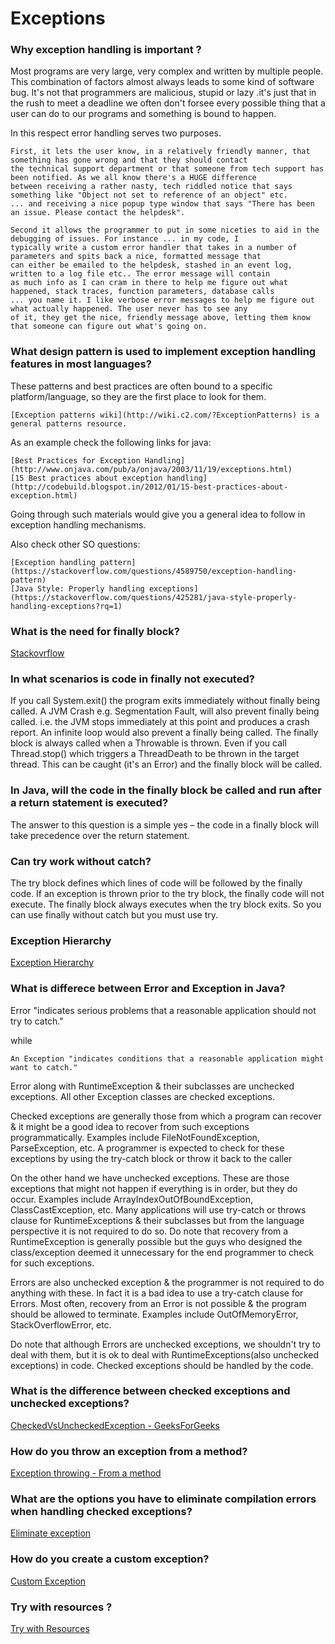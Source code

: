 # Exceptions

### Why exception handling is important ?
Most programs are very large, very complex and written by multiple people. This combination of factors almost always leads to
some kind of software bug. It's not that programmers are malicious, stupid or lazy .it's just that in the rush to meet a deadline
we often don't forsee every possible thing that a user can do to our programs and something is bound to happen.

In this respect error handling serves two purposes.

    First, it lets the user know, in a relatively friendly manner, that something has gone wrong and that they should contact 
    the technical support department or that someone from tech support has been notified. As we all know there's a HUGE difference
    between receiving a rather nasty, tech riddled notice that says something like "Object not set to reference of an object" etc.
    ... and receiving a nice popup type window that says "There has been an issue. Please contact the helpdesk".

    Second it allows the programmer to put in some niceties to aid in the debugging of issues. For instance ... in my code, I 
    typically write a custom error handler that takes in a number of parameters and spits back a nice, formatted message that 
    can either be emailed to the helpdesk, stashed in an event log, written to a log file etc.. The error message will contain 
    as much info as I can cram in there to help me figure out what happened, stack traces, function parameters, database calls 
    ... you name it. I like verbose error messages to help me figure out what actually happened. The user never has to see any 
    of it, they get the nice, friendly message above, letting them know that someone can figure out what's going on.
    
### What design pattern is used to implement exception handling features in most languages?
These patterns and best practices are often bound to a specific platform/language, so they are the first place to look for them.

    [Exception patterns wiki](http://wiki.c2.com/?ExceptionPatterns) is a general patterns resource.

As an example check the following links for java:

    [Best Practices for Exception Handling](http://www.onjava.com/pub/a/onjava/2003/11/19/exceptions.html)
    [15 Best practices about exception handling](http://codebuild.blogspot.in/2012/01/15-best-practices-about-exception.html)

Going through such materials would give you a general idea to follow in exception handling mechanisms.

Also check other SO questions:

    [Exception handling pattern](https://stackoverflow.com/questions/4589750/exception-handling-pattern)
    [Java Style: Properly handling exceptions](https://stackoverflow.com/questions/425281/java-style-properly-handling-exceptions?rq=1)
    
### What is the need for finally block?
[Stackovrflow](https://stackoverflow.com/questions/15768645/what-is-the-benefit-to-use-finally-after-try-catch-block-in-java)


###  In what scenarios is code in finally not executed?
If you call System.exit() the program exits immediately without finally being called.
A JVM Crash e.g. Segmentation Fault, will also prevent finally being called. i.e. the JVM stops immediately at this point and 
produces a crash report.
An infinite loop would also prevent a finally being called.
The finally block is always called when a Throwable is thrown. Even if you call Thread.stop() which triggers a ThreadDeath to 
be thrown in the target thread. This can be caught (it's an Error) and the finally block will be called.

### In Java, will the code in the finally block be called and run after a return statement is executed?
The answer to this question is a simple yes – the code in a finally block will take precedence over the return statement.

### Can try work without catch?
The try block defines which lines of code will be followed by the finally code. If an exception is thrown prior to the try
block, the finally code will not execute. The finally block always executes when the try block exits. So you can use finally
without catch but you must use try.

### Exception Hierarchy 
[Exception Hierarchy](https://www.programcreek.com/2009/02/diagram-for-hierarchy-of-exception-classes/)

### What is differece between Error and Exception in Java?
   Error "indicates serious problems that a reasonable application should not try to catch."

while

    An Exception "indicates conditions that a reasonable application might want to catch."

Error along with RuntimeException & their subclasses are unchecked exceptions. All other Exception classes are checked 
exceptions.

Checked exceptions are generally those from which a program can recover & it might be a good idea to recover from such 
exceptions programmatically. Examples include FileNotFoundException, ParseException, etc. A programmer is expected to check
for these exceptions by using the try-catch block or throw it back to the caller

On the other hand we have unchecked exceptions. These are those exceptions that might not happen if everything is in order, 
but they do occur. Examples include ArrayIndexOutOfBoundException, ClassCastException, etc. Many applications will use
try-catch or throws clause for RuntimeExceptions & their subclasses but from the language perspective it is not required 
to do so. Do note that recovery from a RuntimeException is generally possible but the guys who designed the class/exception
deemed it unnecessary for the end programmer to check for such exceptions.

Errors are also unchecked exception & the programmer is not required to do anything with these. In fact it is a bad idea 
to use a try-catch clause for Errors. Most often, recovery from an Error is not possible & the program should be allowed 
to terminate. Examples include OutOfMemoryError, StackOverflowError, etc.

Do note that although Errors are unchecked exceptions, we shouldn't try to deal with them, but it is ok to deal with 
RuntimeExceptions(also unchecked exceptions) in code. Checked exceptions should be handled by the code.

###  What is the difference between checked exceptions and unchecked exceptions?
[CheckedVsUncheckedException - GeeksForGeeks](http://www.geeksforgeeks.org/checked-vs-unchecked-exceptions-in-java/)

###  How do you throw an exception from a method?
[Exception throwing - From a method](https://docs.oracle.com/javase/tutorial/essential/exceptions/declaring.html)

### What are the options you have to eliminate compilation errors when handling checked exceptions?
[Eliminate exception](https://stackoverflow.com/questions/40794381/is-disabling-checked-exceptions-in-java-possible)

### How do you create a custom exception?
[Custom Exception](http://www.codejava.net/java-core/exception/how-to-create-custom-exceptions-in-java)

### Try with resources ?
[Try with Resources](http://tutorials.jenkov.com/java-exception-handling/try-with-resources.html)




